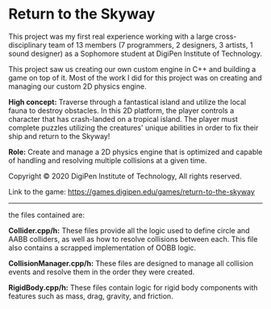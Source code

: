 # Return to the Skyway
This project was my first real experience working with a large cross-disciplinary team of 13 members (7 programmers, 2 designers, 3 artists, 1 sound designer) as a Sophomore student at DigiPen Institute of Technology.

This project saw us creating our own custom engine in C++ and building a game on top of it. Most of the work I did for this project was on creating and managing our custom 2D physics engine.

**High concept:** Traverse through a fantastical island and utilize the local fauna to destroy obstacles. In this 2D platform, the player controls a character that has crash-landed on a tropical island. 
The player must complete puzzles utilizing the creatures' unique abilities in order to fix their ship and return to the Skyway!

**Role:** Create and manage a 2D physics engine that is optimized and capable of handling and resolving multiple collisions at a given time.

Copyright © 2020 DigiPen Institute of Technology, All rights reserved.

Link to the game: https://games.digipen.edu/games/return-to-the-skyway

---

the files contained are:

**Collider.cpp/h:** These files provide all the logic used to define circle and AABB colliders, as well as how to resolve collisions between each. This file also contains a scrapped implementation of OOBB logic.

**CollisionManager.cpp/h:** These files are designed to manage all collision events and resolve them in the order they were created.

**RigidBody.cpp/h:** These files contain logic for rigid body components with features such as mass, drag, gravity, and friction.
